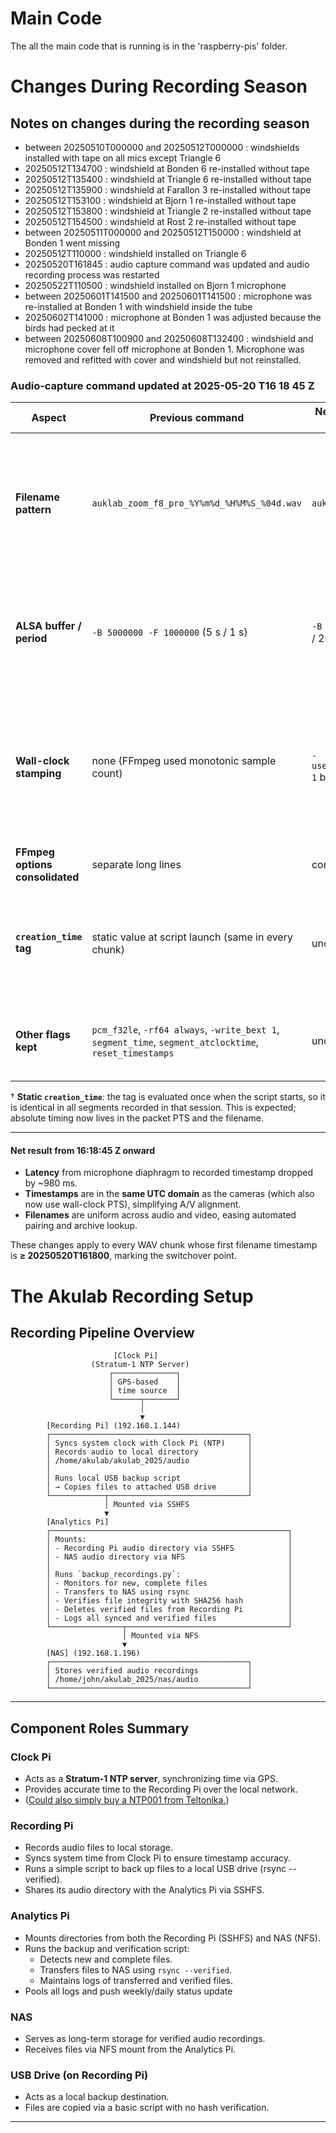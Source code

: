 # Main Code

The all the main code that is running is in the 'raspberry-pis' folder.

# Changes During Recording Season

## Notes on changes during the recording season

- between 20250510T000000 and 20250512T000000 : windshields installed with tape on all mics except Triangle 6
- 20250512T134700 : windshield at Bonden 6 re-installed without tape
- 20250512T135400 : windshield at Triangle 6 re-installed without tape
- 20250512T135900 : windshield at Farallon 3 re-installed without tape
- 20250512T153100 : windshield at Bjorn 1 re-installed without tape
- 20250512T153800 : windshield at Triangle 2 re-installed without tape
- 20250512T154500 : windshield at Rost 2 re-installed without tape
- between 20250511T000000 and 20250512T150000 : windshield at Bonden 1 went missing
- 20250512T110000 : windshield installed on Triangle 6
- 20250520T161845 : audio capture command was updated and audio recording process was restarted
- 20250522T110500 : windshield installed on Bjorn 1 microphone
- between 20250601T141500 and 20250601T141500 : microphone was re-installed at Bonden 1 with windshield inside the tube
- 20250602T141000 : microphone at Bonden 1 was adjusted because the birds had pecked at it
- between 20250608T100900 and 20250608T132400 : windshield and microphone cover fell off microphone at Bonden 1. Microphone was removed and refitted with cover and windshield but not reinstalled.


### Audio-capture command updated at **2025-05-20 T16 18 45 Z**

| Aspect                          | **Previous command**                                                                                    | **New command (2025-05-20)**                        | Practical effect                                                                                                                                                             |
| ------------------------------- | ------------------------------------------------------------------------------------------------------- | --------------------------------------------------- | ---------------------------------------------------------------------------------------------------------------------------------------------------------------------------- |
| **Filename pattern**            | `auklab_zoom_f8_pro_%Y%m%d_%H%M%S_%04d.wav`                                                             | `auklab_%Y%m%dT%H%M%S.wav`                          | • ISO-8601 style (`YYYYMMDDTHHMMSS`) matches camera files.  <br>• Per-segment index (`_%04d`) removed because files now start exactly on the real-time boundary.             |
| **ALSA buffer / period**        | `-B 5000000 -F 1000000`  (5 s / 1 s)                                                                    | `-B 250000 -F 20000`  (250 ms / 20 ms)              | • Capture-to-timestamp latency shrinks from ≤ 1 s to **≤ 20 ms**. <br>• Still \~12 periods of safety against disk stalls.                                                    |
| **Wall-clock stamping**         | none (FFmpeg used monotonic sample count)                                                               | `-use_wallclock_as_timestamps 1` before `-i pipe:0` | • Every audio packet now carries **absolute UTC PTS**, phase-locked to the Stratum-1 NTP server.  <br>• Makes cross-correlation with camera audio a one-off constant offset. |
| **FFmpeg options consolidated** | separate long lines                                                                                     | combined / reordered                                | No functional change—just cleaner.                                                                                                                                           |
| **`creation_time` tag**         | static value at script launch (same in every chunk)                                                     | unchanged (still static) †                          | If per-file timestamps are needed, add a nightly post-stamp or drop the tag.  PTS + filename already encode exact start time.                                                |
| **Other flags kept**            | `pcm_f32le`, `-rf64 always`, `-write_bext 1`, `segment_time`, `segment_atclocktime`, `reset_timestamps` | unchanged                                           | Files stay RF64-safe, 10-min chunks start on clock boundary, contain BWF metadata.                                                                                           |

† **Static `creation_time`**: the tag is evaluated once when the script starts, so it is identical in all segments recorded in that session.  This is expected; absolute timing now lives in the packet PTS and the filename.

---

#### Net result from 16:18:45 Z onward

* **Latency** from microphone diaphragm to recorded timestamp dropped by \~980 ms.
* **Timestamps** are in the **same UTC domain** as the cameras (which also now use wall-clock PTS), simplifying A/V alignment.
* **Filenames** are uniform across audio and video, easing automated pairing and archive lookup.

These changes apply to every WAV chunk whose first filename timestamp is **≥ 20250520T161800**, marking the switchover point.



# The Akulab Recording Setup


## Recording Pipeline Overview

```
                       [Clock Pi]
                  (Stratum-1 NTP Server)
                      ┌──────────────┐
                      │ GPS-based    │
                      │ time source  │
                      └──────┬───────┘
                             │
                             ▼
        [Recording Pi] (192.168.1.144)
        ┌────────────────────────────────────────────┐
        │ Syncs system clock with Clock Pi (NTP)     │
        │ Records audio to local directory           │
        │ /home/akulab/akulab_2025/audio             │
        │                                            │
        │ Runs local USB backup script               │
        │ → Copies files to attached USB drive       │
        └────────────┬───────────────────────────────┘
                     │ Mounted via SSHFS
                     ▼
        [Analytics Pi]
        ┌─────────────────────────────────────────────────────┐
        │ Mounts:                                             │
        │ - Recording Pi audio directory via SSHFS            │
        │ - NAS audio directory via NFS                       │
        │                                                     │
        │ Runs `backup_recordings.py`:                        │
        │ - Monitors for new, complete files                  │
        │ - Transfers to NAS using rsync                      │
        │ - Verifies file integrity with SHA256 hash          │
        │ - Deletes verified files from Recording Pi          │
        │ - Logs all synced and verified files                │
        └────────────────┬────────────────────────────────────┘
                         │ Mounted via NFS
                         ▼
        [NAS] (192.168.1.196)
        ┌────────────────────────────────────────────┐
        │ Stores verified audio recordings           │
        │ /home/john/akulab_2025/nas/audio           │
        └────────────────────────────────────────────┘
```

---

## Component Roles Summary

### Clock Pi
- Acts as a **Stratum-1 NTP server**, synchronizing time via GPS.
- Provides accurate time to the Recording Pi over the local network.
- ([Could also simply buy a NTP001 from Teltonika.](https://www.dustinhome.se/product/5020038273/ntp001-ntp-server))

### Recording Pi
- Records audio files to local storage.
- Syncs system time from Clock Pi to ensure timestamp accuracy.
- Runs a simple script to back up files to a local USB drive (rsync --verified).
- Shares its audio directory with the Analytics Pi via SSHFS.

### Analytics Pi
- Mounts directories from both the Recording Pi (SSHFS) and NAS (NFS).
- Runs the backup and verification script:
  - Detects new and complete files.
  - Transfers files to NAS using `rsync --verified`.
  - Maintains logs of transferred and verified files.
- Pools all logs and push weekly/daily status update

### NAS
- Serves as long-term storage for verified audio recordings.
- Receives files via NFS mount from the Analytics Pi.

### USB Drive (on Recording Pi)
- Acts as a local backup destination.
- Files are copied via a basic script with no hash verification.

---

